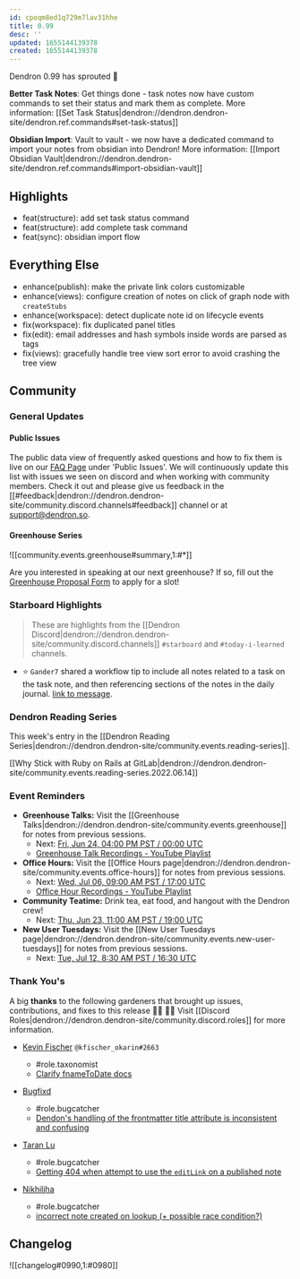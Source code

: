 ```yaml
---
id: cpoqm8ed1q729m7lav31hhe
title: 0.99
desc: ''
updated: 1655144139378
created: 1655144139378
---
```


Dendron 0.99 has sprouted  🌱


**Better Task Notes**: Get things done - task notes now have custom commands to set their status and mark them as complete.
More information: [[Set Task Status|dendron://dendron.dendron-site/dendron.ref.commands#set-task-status]]

**Obsidian Import**: Vault to vault - we now have a dedicated command to import your notes from obsidian into Dendron!
More information: [[Import Obsidian Vault|dendron://dendron.dendron-site/dendron.ref.commands#import-obsidian-vault]]

## Highlights
- feat(structure): add set task status command
- feat(structure): add complete task command
- feat(sync): obsidian import flow

## Everything Else
- enhance(publish): make the private link colors customizable
- enhance(views): configure creation of notes on click of graph node with `createStubs`
- enhance(workspace): detect duplicate note id on lifecycle events
- fix(workspace): fix duplicated panel titles
- fix(edit): email addresses and hash symbols inside words are parsed as tags
- fix(views): gracefully handle tree view sort error to avoid crashing the tree view

## Community

### General Updates

#### Public Issues
The public data view of frequently asked questions and how to fix them is live on our [FAQ Page](https://wiki.dendron.so/notes/683740e3-70ce-4a47-a1f4-1f140e80b558/) under 'Public Issues'. We will continuously update this list with issues we seen on discord and when working with community members. Check it out and please give us feedback in the [[#feedback|dendron://dendron.dendron-site/community.discord.channels#feedback]] channel or at support@dendron.so.

#### Greenhouse Series

![[community.events.greenhouse#summary,1:#*]]

Are you interested in speaking at our next greenhouse? If so, fill out the [Greenhouse Proposal Form](https://airtable.com/shrHMMl1NwefpM689?prefill_SurveyName=GreenhouseProposal&hide_SurveyName=true) to apply for a slot!

### Starboard Highlights

> These are highlights from the [[Dendron Discord|dendron://dendron.dendron-site/community.discord.channels]] `#starboard` and `#today-i-learned` channels.

- ⭐ `Gander7` shared a workflow tip to include all notes related to a task on the task note, and then referencing sections of the notes in the daily journal. [link to message](https://discordapp.com/channels/717965437182410783/749641193322971238/984539174398984233).

### Dendron Reading Series

This week's entry in the [[Dendron Reading Series|dendron://dendron.dendron-site/community.events.reading-series]].

[[Why Stick with Ruby on Rails at GitLab|dendron://dendron.dendron-site/community.events.reading-series.2022.06.14]]

### Event Reminders

- **Greenhouse Talks:** Visit the [[Greenhouse Talks|dendron://dendron.dendron-site/community.events.greenhouse]] for notes from previous sessions.
    - Next: [Fri, Jun 24, 04:00 PM PST / 00:00 UTC](https://link.dendron.so/luma)
    - [Greenhouse Talk Recordings - YouTube Playlist](https://link.dendron.so/greenhouse)
- **Office Hours:** Visit the [[Office Hours page|dendron://dendron.dendron-site/community.events.office-hours]] for notes from previous sessions.
    - Next: [Wed, Jul 06, 09:00 AM PST / 17:00 UTC](https://link.dendron.so/luma)
    - [Office Hour Recordings - YouTube Playlist](https://link.dendron.so/6yPa)
- **Community Teatime:** Drink tea, eat food, and hangout with the Dendron crew!
    - Next: [Thu, Jun 23, 11:00 AM PST / 19:00 UTC](https://link.dendron.so/luma)
- **New User Tuesdays:** Visit the [[New User Tuesdays page|dendron://dendron.dendron-site/community.events.new-user-tuesdays]] for notes from previous sessions.
    - Next: [Tue, Jul 12, 8:30 AM PST / 16:30 UTC](https://link.dendron.so/luma)

### Thank You's

A big **thanks** to the following gardeners that brought up issues, contributions, and fixes to this release :man_farmer: :woman_farmer: 
Visit [[Discord Roles|dendron://dendron.dendron-site/community.discord.roles]] for more information.

- [Kevin Fischer](https://github.com/kfischer-okarin) `@kfischer_okarin#2663`
  - #role.taxonomist
  - [Clarify fnameToDate docs](https://github.com/dendronhq/dendron-site/pull/535) 

- [Bugfixd](https://github.com/bugfixd)
  - #role.bugcatcher
  - [Dendon's handling of the frontmatter title attribute is inconsistent and confusing](https://github.com/dendronhq/dendron/issues/3055)

- [Taran Lu](https://github.com/taranlu-houzz) 
  - #role.bugcatcher
  - [Getting 404 when attempt to use the `editLink` on a published note](https://github.com/dendronhq/dendron/issues/3074)

- [Nikhiljha](https://github.com/nikhiljha) 
  - #role.bugcatcher
  - [incorrect note created on lookup (+ possible race condition?)](https://github.com/dendronhq/dendron/issues/3075)

## Changelog
![[changelog#0990,1:#0980]]
